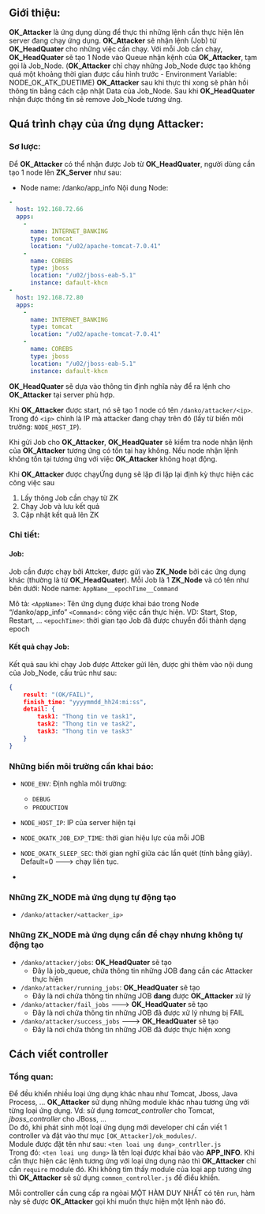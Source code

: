 ## Giới thiệu:
**OK_Attacker** là ứng dụng dùng để thực thi những lệnh cần thực hiện lên server đang chạy ứng dụng.
**OK_Attacker** sẽ nhận lệnh (Job) từ **OK_HeadQuater** cho những việc cần chạy.
Với mỗi Job cần chạy, **OK_HeadQuater** sẽ tạo 1 Node vào Queue nhận kệnh của **OK_Attacker**, tạm gọi là Job_Node.
(**OK_Attacker** chỉ chạy những Job_Node được tạo không quá một khoảng thời gian được cấu hình trước - Environment Variable: NODE_OK_ATK_DUETIME)
**OK_Attacker** sau khi thực thi xong sẽ phản hồi thông tin bằng cách cập nhật Data của Job_Node.
Sau khi **OK_HeadQuater** nhận được thông tin sẽ remove Job_Node tương ứng.

## Quá trình chạy của ứng dụng Attacker:

### Sơ lược:
Để **OK_Attacker** có thể nhận được Job từ **OK_HeadQuater**, người dùng cần tạo 1 node lên **ZK_Server** như sau:
- Node name: /danko/app_info
Nội dung Node:
```YAML
-
  host: 192.168.72.66
  apps:
    - 
      name: INTERNET_BANKING
      type: tomcat
      location: "/u02/apache-tomcat-7.0.41"
    - 
      name: COREBS
      type: jboss
      location: "/u02/jboss-eab-5.1"
      instance: dafault-khcn
-
  host: 192.168.72.80
  apps:
    - 
      name: INTERNET_BANKING
      type: tomcat
      location: "/u02/apache-tomcat-7.0.41"
    - 
      name: COREBS
      type: jboss
      location: "/u02/jboss-eab-5.1"
      instance: dafault-khcn
```
**OK_HeadQuater** sẽ dựa vào thông tin định nghĩa này để ra lệnh cho **OK_Attacker** tại server phù hợp.

Khi **OK_Attacker** được start, nó sẽ tạo 1 node có tên ```/danko/attacker/<ip>```.  
Trong đó ```<ip>``` chính là IP mà attacker đang chạy trên đó (lấy từ biến môi trường: ```NODE_HOST_IP```).

Khi gửi Job cho **OK_Attacker**, **OK_HeadQuater** sẽ kiểm tra node nhận lệnh của **OK_Attacker** tương ứng có tồn tại hay không.
  Nếu node nhận lệnh không tồn tại tương ứng với việc **OK_Attacker** không hoạt động.

Khi **OK_Attacker** được chạyỨng dụng sẽ lặp đi lặp lại định kỳ thực hiện các công việc sau
1. Lấy thông Job cần chạy từ ZK
2. Chạy Job và lưu kết quả
3. Cập nhật kết quả lên ZK

### Chi tiết:

#### Job:
Job cần được chạy bởi Attcker, được gửi vào **ZK_Node** bởi các ứng dụng khác
(thường là từ **OK_HeadQuater**).
Mỗi Job là 1 **ZK_Node** và có tên như bên dưới:
Node name: ```AppName__epochTime__Command```

Mô tả:
```<AppName>```: Tên ứng dụng được khai báo trong Node “/danko/app_info”
```<Command>```: công việc cần thực hiện. VD: Start, Stop, Restart, ...
```<epochTime>```: thời gian tạo Job đã được chuyển đổi thành dạng epoch 

#### Kết quả chạy Job:
Kết quả sau khi chạy Job được Attcker gửi lên, được ghi thêm vào nội dung của Job_Node, cấu trúc như sau:
```JSON
{
    result: "(OK/FAIL)",
    finish_time: "yyyymmdd_hh24:mi:ss",
    detail: {
        task1: "Thong tin ve task1",
        task2: "Thong tin ve task2",
        task3: "Thong tin ve task3"
    }
}
```

### Những biến môi trường cần khai báo:
- ```NODE_ENV```: Định nghĩa môi trường:
  + ```DEBUG```
  + ```PRODUCTION```
- ```NODE_HOST_IP```: IP của server hiện tại

- ```NODE_OKATK_JOB_EXP_TIME```: thời gian hiệu lực của mỗi JOB
- ```NODE_OKATK_SLEEP_SEC```: thời gian nghĩ giữa các lần quét (tính bằng giây). Default=0 ---> chạy liên tục.
- 

### Những ZK_NODE mà ứng dụng tự động tạo
- ```/danko/attacker/<attacker_ip>```

### Những ZK_NODE mà ứng dụng cần để chạy nhưng không tự động tạo
- ```/danko/attacker/jobs```: **OK_HeadQuater** sẽ tạo
  - Đây là job_queue, chứa thông tin những JOB đang cần các Attacker thực hiện
- ```/danko/attacker/running_jobs```: **OK_HeadQuater** sẽ tạo
  - Đây là nơi chứa thông tin những JOB **đang** được **OK_Attacker** xử lý
- ```/danko/attacker/fail_jobs``` ---> **OK_HeadQuater** sẽ tạo
  - Đây là nơi chứa thông tin những JOB đã được xử lý nhưng bị FAIL
- ```/danko/attacker/success_jobs``` ---> **OK_HeadQuater** sẽ tạo
  - Đây là nơi chứa thông tin những JOB đã được thực hiện xong

## Cách viết controller

### Tổng quan:
Để đều khiển nhiều loại ứng dụng khác nhau như Tomcat, Jboss, Java Process, ...
**OK_Attacker** sử dụng những module khác nhau tương ứng với từng loại ứng dụng.
Vd: sử dụng *tomcat_controller* cho Tomcat, *jboss_controller* cho JBoss, ...  
Do đó, khi phát sinh một loại ứng dụng mới developer chỉ cần viết 1 controller 
  và đặt vào thư mục ```[OK_Attacker]/ok_modules/```.  
Module được đặt tên như sau: ```<ten loai ung dung>_contrller.js```  
Trong đó: ```<ten loai ung dung>``` là tên loại được khai báo vào **APP_INFO**.
Khi cần thực hiện các lệnh tương ứng với loại ứng dụng nào thì **OK_Attacker**
  chỉ cần ```require``` module đó. Khi không tìm thấy module của loại app tương ứng
  thì **OK_Attacker** sẽ sử dụng ```common_controller.js``` để điểu khiển.

Mỗi controller cần cung cấp ra ngòai MỘT HÀM DUY NHẤT có tên ```run```, 
  hàm này sẽ được **OK_Attacker** gọi khi muốn thực hiện một lệnh nào đó.  
